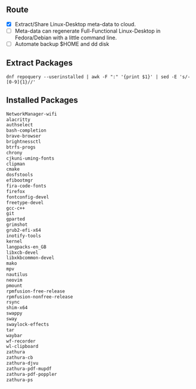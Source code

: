 
## Route
- [x] Extract/Share Linux-Desktop meta-data to cloud.
- [ ] Meta-data can regenerate Full-Functional Linux-Desktop in Fedora/Debian with a little command line.
- [ ] Automate backup $HOME and dd disk

## Extract Packages
```shell
dnf repoquery --userinstalled | awk -F ":" '{print $1}' | sed -E 's/-[0-9]{1}//'
```

## Installed Packages
```txt
NetworkManager-wifi
alacritty
authselect
bash-completion
brave-browser
brightnessctl
btrfs-progs
chrony
cjkuni-uming-fonts
clipman
cmake
dosfstools
efibootmgr
fira-code-fonts
firefox
fontconfig-devel
freetype-devel
gcc-c++
git
gparted
grimshot
grub2-efi-x64
inotify-tools
kernel
langpacks-en_GB
libxcb-devel
libxkbcommon-devel
mako
mpv
nautilus
neovim
pmount
rpmfusion-free-release
rpmfusion-nonfree-release
rsync
shim-x64
swappy
sway
swaylock-effects
tar
waybar
wf-recorder
wl-clipboard
zathura
zathura-cb
zathura-djvu
zathura-pdf-mupdf
zathura-pdf-poppler
zathura-ps
```
